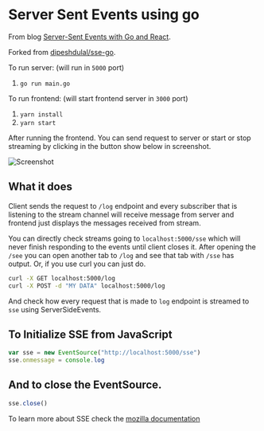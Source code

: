# Server Sent Events using go

From blog [Server-Sent Events with Go and React](https://medium.com/wesionary-team/server-sent-events-with-go-and-react-76df101a3efe).

Forked from [dipeshdulal/sse-go](https://github.com/dipeshdulal/sse-go).

To run server: (will run in `5000`  port)

1. `go run main.go`

To run frontend: (will start frontend server in `3000` port)

1. `yarn install`
1. `yarn start`

After running the frontend. You can send request to server or start or stop streaming by clicking in the button show below in screenshot.

![Screenshot](sc.png)

## What it does

Client sends the request to `/log` endpoint and every subscriber that is listening to the stream channel will receive message from server and frontend just displays the messages received from stream.

You can directly check streams going to `localhost:5000/sse` which will never finish responding to the events until client closes it. After opening the `/see` you can open another tab to `/log` and see that tab with `/sse` has output. Or, if you use curl you can just do.

```bash
curl -X GET localhost:5000/log
curl -X POST -d "MY DATA" localhost:5000/log
```

And check how every request that is made to `log` endpoint is streamed to `sse` using ServerSideEvents.

## To Initialize SSE from JavaScript

```js
var sse = new EventSource("http://localhost:5000/sse")
sse.onmessage = console.log
```

## And to close the EventSource.

```js
sse.close()
```

To learn more about SSE check the [mozilla documentation](https://developer.mozilla.org/en-US/docs/Web/API/Server-sent_events/Using_server-sent_events)
